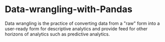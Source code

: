 # Data-wrangling-with-Pandas
Data wrangling is the practice of converting data from a "raw" form into a user-ready form for descriptive analytics and provide feed for other horizons of analytics such as predictive analytics.
